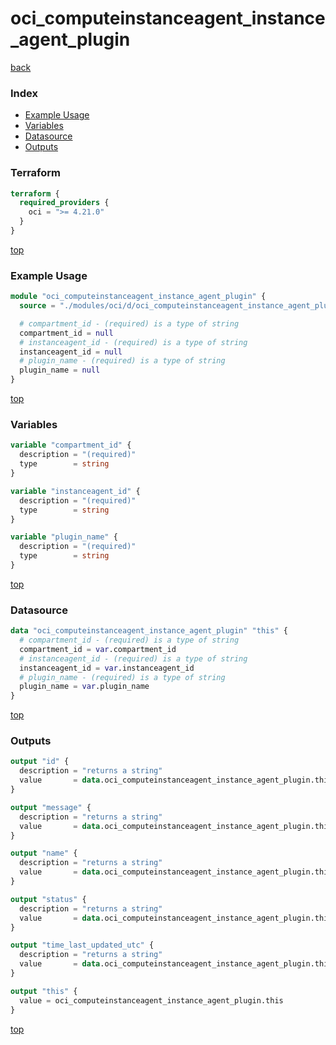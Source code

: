 # oci_computeinstanceagent_instance_agent_plugin

[back](../oci.md)

### Index

- [Example Usage](#example-usage)
- [Variables](#variables)
- [Datasource](#datasource)
- [Outputs](#outputs)

### Terraform

```terraform
terraform {
  required_providers {
    oci = ">= 4.21.0"
  }
}
```

[top](#index)

### Example Usage

```terraform
module "oci_computeinstanceagent_instance_agent_plugin" {
  source = "./modules/oci/d/oci_computeinstanceagent_instance_agent_plugin"

  # compartment_id - (required) is a type of string
  compartment_id = null
  # instanceagent_id - (required) is a type of string
  instanceagent_id = null
  # plugin_name - (required) is a type of string
  plugin_name = null
}
```

[top](#index)

### Variables

```terraform
variable "compartment_id" {
  description = "(required)"
  type        = string
}

variable "instanceagent_id" {
  description = "(required)"
  type        = string
}

variable "plugin_name" {
  description = "(required)"
  type        = string
}
```

[top](#index)

### Datasource

```terraform
data "oci_computeinstanceagent_instance_agent_plugin" "this" {
  # compartment_id - (required) is a type of string
  compartment_id = var.compartment_id
  # instanceagent_id - (required) is a type of string
  instanceagent_id = var.instanceagent_id
  # plugin_name - (required) is a type of string
  plugin_name = var.plugin_name
}
```

[top](#index)

### Outputs

```terraform
output "id" {
  description = "returns a string"
  value       = data.oci_computeinstanceagent_instance_agent_plugin.this.id
}

output "message" {
  description = "returns a string"
  value       = data.oci_computeinstanceagent_instance_agent_plugin.this.message
}

output "name" {
  description = "returns a string"
  value       = data.oci_computeinstanceagent_instance_agent_plugin.this.name
}

output "status" {
  description = "returns a string"
  value       = data.oci_computeinstanceagent_instance_agent_plugin.this.status
}

output "time_last_updated_utc" {
  description = "returns a string"
  value       = data.oci_computeinstanceagent_instance_agent_plugin.this.time_last_updated_utc
}

output "this" {
  value = oci_computeinstanceagent_instance_agent_plugin.this
}
```

[top](#index)